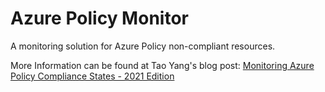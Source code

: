 # Azure Policy Monitor

A monitoring solution for Azure Policy non-compliant resources.

More Information can be found at Tao Yang's blog post: [Monitoring Azure Policy Compliance States - 2021 Edition](https://blog.tyang.org/2021/12/06/monitoring-azure-policy-compliance-states-2021-edition/)